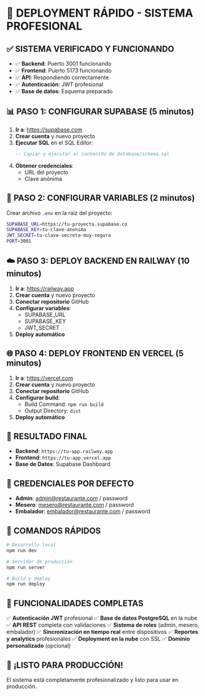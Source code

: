 # 🚀 DEPLOYMENT RÁPIDO - SISTEMA PROFESIONAL

## ✅ SISTEMA VERIFICADO Y FUNCIONANDO

- ✅ **Backend**: Puerto 3001 funcionando
- ✅ **Frontend**: Puerto 5173 funcionando  
- ✅ **API**: Respondiendo correctamente
- ✅ **Autenticación**: JWT profesional
- ✅ **Base de datos**: Esquema preparado

## 📊 PASO 1: CONFIGURAR SUPABASE (5 minutos)

1. **Ir a**: https://supabase.com
2. **Crear cuenta** y nuevo proyecto
3. **Ejecutar SQL** en el SQL Editor:
   ```sql
   -- Copiar y ejecutar el contenido de database/schema.sql
   ```
4. **Obtener credenciales**:
   - URL del proyecto
   - Clave anónima

## 🔐 PASO 2: CONFIGURAR VARIABLES (2 minutos)

Crear archivo `.env` en la raíz del proyecto:
```bash
SUPABASE_URL=https://tu-proyecto.supabase.co
SUPABASE_KEY=tu-clave-anonima
JWT_SECRET=tu-clave-secreta-muy-segura
PORT=3001
```

## ☁️ PASO 3: DEPLOY BACKEND EN RAILWAY (10 minutos)

1. **Ir a**: https://railway.app
2. **Crear cuenta** y nuevo proyecto
3. **Conectar repositorio** GitHub
4. **Configurar variables**:
   - SUPABASE_URL
   - SUPABASE_KEY
   - JWT_SECRET
5. **Deploy automático**

## 🌐 PASO 4: DEPLOY FRONTEND EN VERCEL (5 minutos)

1. **Ir a**: https://vercel.com
2. **Crear cuenta** y nuevo proyecto
3. **Conectar repositorio** GitHub
4. **Configurar build**:
   - Build Command: `npm run build`
   - Output Directory: `dist`
5. **Deploy automático**

## 🎯 RESULTADO FINAL

- **Backend**: `https://tu-app.railway.app`
- **Frontend**: `https://tu-app.vercel.app`
- **Base de Datos**: Supabase Dashboard

## 🔑 CREDENCIALES POR DEFECTO

- **Admin**: admin@restaurante.com / password
- **Mesero**: mesero@restaurante.com / password  
- **Embalador**: embalador@restaurante.com / password

## 🚀 COMANDOS RÁPIDOS

```bash
# Desarrollo local
npm run dev

# Servidor de producción
npm run server

# Build y deploy
npm run deploy
```

## 📱 FUNCIONALIDADES COMPLETAS

✅ **Autenticación JWT** profesional
✅ **Base de datos PostgreSQL** en la nube
✅ **API REST** completa con validaciones
✅ **Sistema de roles** (admin, mesero, embalador)
✅ **Sincronización en tiempo real** entre dispositivos
✅ **Reportes y analytics** profesionales
✅ **Deployment en la nube** con SSL
✅ **Dominio personalizado** (opcional)

## 🎉 ¡LISTO PARA PRODUCCIÓN!

El sistema está completamente profesionalizado y listo para usar en producción.


